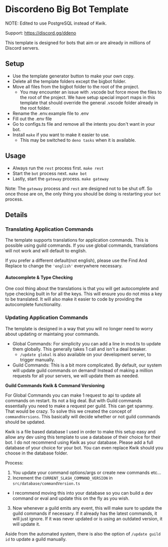 # Discordeno Big Bot Template

NOTE: Edited to use PostgreSQL instead of Kwik.

Support: https://discord.gg/ddeno

This template is designed for bots that aim or are already in millions of Discord servers.

## Setup

- Use the template generator button to make your own copy.
- Delete all the template folders except the bigbot folder.
- Move all files from the bigbot folder to the root of the project.
  - You may encounter an issue with .vscode but force move the files to the root of the project. We have setup special
    import maps in this template that should override the general .vscode folder already in the root folder.
- Rename the .env.example file to .env
- Fill out the .env file
- Go to configs.ts file and remove all the intents you don't want in your bot.
- Install `make` if you want to make it easier to use.
  - This may be switched to `deno tasks` when it is available.

## Usage

- Always run the `rest` process first. `make rest`
- Start the `bot` process next. `make bot`
- Lastly, start the `gateway` process. `make gateway`

Note: The `gateway` process and `rest` are designed not to be shut off. So once those are on, the only thing you should
be doing is restarting your `bot` process.

## Details

### Translating Application Commands

The template supports translations for application commands. This is possible using guild commands. If you use global
commands, translations will not work and will default to english.

If you prefer a different default(not english), please use the Find And Replace to change the `'english'` everywhere
necessary.

#### Autocomplete & Type Checking

One cool thing about the translations is that you will get autocomplete and type checking built in for all the keys.
This will ensure you do not miss a key to be translated. It will also make it easier to code by providing the
autocomplete functionality.

### Updating Application Commands

The template is designed in a way that you will no longer need to worry about updating or maintaing your commands.

- Global Commands: For simplicity you can add a line in mod.ts to update them globally. This generally takes 1 call and
  isn't a deal breaker.
  - `/update global` is also available on your development server, to trigger manually.
- Guild Commands: This is a bit more complicated. By default, our system will update guild commands on demand! Instead
  of making a million requests for all your servers, we will update them as needed.

**Guild Commands Kwik & Command Versioning**

For Global Commands you can make 1 request to api to update all commands on restart. Its not a big deal. But with Guild
commands essentially you need to make a request per guild. This can get spammy. That would be crazy. To solve this we
created the concept of `commandVersions`. This basically will decide whether or not guild commands should be updated.

Kwik is a file based database I used in order to make this setup easy and allow any dev using this template to use a
database of their choice for their bot. I do not recommend using Kwik as your database. Please add a full database of
your choice for your bot. You can even replace Kwik should you choose in the database folder.

Process:

1. You update your command options/args or create new commands etc...
2. Increment the `CURRENT_SLASH_COMMAND_VERSION` in `src/database/commandVersion.ts`

- I recommend moving this into your database so you can build a dev command or eval and update this on the fly as you
  wish.

3. Now whenever a guild emits any event, this will make sure to update the guild commands if necessary. If it already
   has the latest commands, it will just ignore. If it was never updated or is using an outdated version, it will update
   it.

Aside from the automated system, there is also the option of `/update guild id` to update a guild manually.
